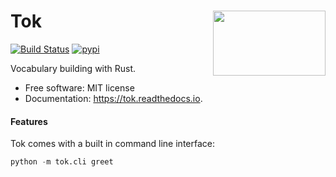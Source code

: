 <h1>Tok<img src='https://github.com/yngtodd/tok/blob/main/img/snek.png' align='right' width='180' height='104'></h1>




[![Build Status](https://travis-ci.com/yngtodd/tok.svg?branch=master)](https://travis-ci.com/yngtodd/tok)
[![pypi](https://img.shields.io/pypi/v/tok.svg)](https://pypi.python.org/pypi/tok)


Vocabulary building with Rust.


* Free software: MIT license
* Documentation: https://tok.readthedocs.io.


#### Features

Tok comes with a built in command line interface:

```python
python -m tok.cli greet
```
